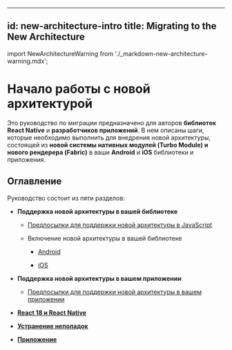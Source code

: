 

---
id: new-architecture-intro
title: Migrating to the New Architecture
---

import NewArchitectureWarning from './\_markdown-new-architecture-warning.mdx';

<NewArchitectureWarning/>

# Начало работы с новой архитектурой



Это руководство по миграции предназначено для авторов **библиотек React Native** и **разработчиков приложений**. В нем описаны шаги, которые необходимо выполнить для внедрения новой архитектуры, состоящей из **новой системы нативных модулей (Turbo Module) и нового рендерера (Fabric)** в ваши **Android** и **iOS** библиотеки и приложения.




## Оглавление




Руководство состоит из пяти разделов:




- **Поддержка новой архитектуры в вашей библиотеке**

  - [Предпосылки для поддержки новой архитектуры в JavaScript](new-architecture-library-intro)

  - Включение новой архитектуры в вашей библиотеке

    - [Android](new-architecture-library-android)

    - [iOS](new-architecture-library-ios)

- **Поддержка новой архитектуры в вашем приложении**

  - [Предпосылки для поддержки новой архитектуры в вашем приложении](new-architecture-app-intro)

- [**React 18 и React Native**](react-18-and-react-native)

- [**Устранение неполадок**](new-architecture-troubleshooting)

- [**Приложение**](new-architecture-appendix)

